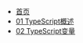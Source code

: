 <!-- docs/_sidebar.md --> 

* [首页](/) 
* [01 TypeScript概述](TypeScript/01-TypeScript概述)
* [02 TypeScript变量](TypeScript/02-TypeScript变量)

